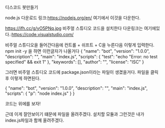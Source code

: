 디스코드 봇만들기 

node.js 다운로드 링크:https://nodejs.org/en/
여기에서 이것을 다운한다.

https://ifh.cc/g/yO5PNq.jpg
비주얼 스튜디오 코드을 설치한다 
다운링크는 여기에있다.:https://code.visualstudio.com/

비주얼 스튜디오을 들어간다음에 컨트롤 + 쉬프트 + C을 누른다음 이렇게 입력한다.
npm init -y 
을 하면 이런글자가 나올거다
{
  "name": "bot",
  "version": "1.0.0",
  "description": "",
  "main": "index.js",
  "scripts": {
    "test": "echo \"Error: no test specified\" && exit 1"
  },
  "keywords": [],
  "author": "",
  "license": "ISC"
}


그러면 비주얼 스튜디오 코드에
package.json이라는 파일이 생겼을거다. 파일을 클릭후 이렇게 하면된다.


















{
  "name": "bot",
  "version": "1.0.0",
  "description": "",
  "main": "index.js",
  "scripts": {
    "p": "node index.js"
  }
}





 코드는 위에를  보자!
 
근데 이게 잘안보이기 떄문에 파일을 올려주겠다.
설치할 모듈과 그런것은 내가 index.js파일과 함께 올려주겠다.
